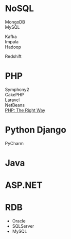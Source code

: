 # NoSQL
MongoDB<br>
MySQL

Kafka<br>
Impala<br>
Hadoop<br>

Redshift<br>

# PHP
Symphony2<br>
CakePHP<br>
Laravel<br>
NetBeans<br>
[PHP: The Right Way](http://www.phptherightway.com/)

# Python Django
PyCharm

# Java

# ASP.NET


# RDB
* Oracle
* SQLServer
* MySQL
